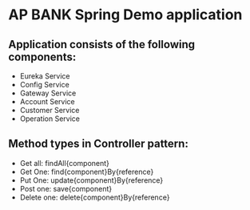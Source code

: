 # AP BANK Spring Demo application
## Application consists of the following components:
- Eureka Service
- Config Service
- Gateway Service
- Account Service
- Customer Service
- Operation Service

## Method types in Controller pattern:

- Get all: findAll{component}
- Get One: find{component}By{reference}
- Put One: update{component}By{reference}
- Post one: save{component}
- Delete one: delete{component}By{reference}

